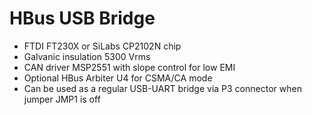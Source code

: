 # HBus USB Bridge

  * FTDI FT230X or SiLabs CP2102N chip
  * Galvanic insulation 5300 Vrms
  * CAN driver MSP2551 with slope control for low EMI
  * Optional HBus Arbiter U4 for CSMA/CA mode
  * Can be used as a regular USB-UART bridge via P3 connector when jumper JMP1 is off
